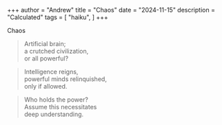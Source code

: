 +++
author = "Andrew"
title = "Chaos"
date = "2024-11-15"
description = "Calculated"
tags = [
    "haiku",
]
+++

Chaos
<!--more-->


>Artificial brain;<br>
>a crutched civilization,<br>
>or all powerful?<br>

>Intelligence reigns,<br>
>powerful minds relinquished,<br>
>only if allowed.<br>

>Who holds the power?<br>
>Assume this necessitates<br>
>deep understanding.

